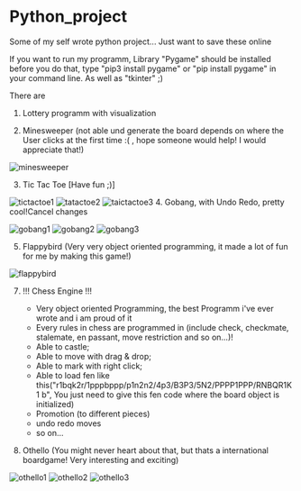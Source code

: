 # Python_project

Some of my self wrote python project...
Just want to save these online

If you want to run my programm,
Library "Pygame" should be installed before you do that,
type "pip3 install pygame" or "pip install pygame" in your command line.
As well as "tkinter" ;)

There are 

1. Lottery programm with visualization


3. Minesweeper (not able und generate the board depends on where the User clicks at the first time :( , hope someone would help! I would appreciate that!)


![minesweeper](https://user-images.githubusercontent.com/68382039/129886433-404a6498-2499-4844-8acf-c62134933a8a.png)


3. Tic Tac Toe [Have fun ;)]


![tictactoe1](https://user-images.githubusercontent.com/68382039/129886964-380b62c5-6bfb-4c21-99c1-937ba02d7bf2.png)
![tatactoe2](https://user-images.githubusercontent.com/68382039/129886971-f998d5b4-2f7e-48c2-a8d1-ad32e8c11753.png)
![taictactoe3](https://user-images.githubusercontent.com/68382039/129886981-d2eac717-7d5f-411c-82ba-b3bb93921fed.png)
4. Gobang, with Undo Redo, pretty cool!Cancel changes


![gobang1](https://user-images.githubusercontent.com/68382039/129887319-ec8359e7-140f-4e71-ba5c-ab71d290a1c9.png)
![gobang2](https://user-images.githubusercontent.com/68382039/129887331-676a9d69-bcb4-4d83-b582-db4fd17bb89f.png)
![gobang3](https://user-images.githubusercontent.com/68382039/129887338-482ebde7-c9f2-4eeb-84f1-db7981c340e8.png)


5. Flappybird (Very very object oriented programming, it made a lot of fun for me by making this game!)


![flappybird](https://user-images.githubusercontent.com/68382039/129887522-b86df5fe-9072-4586-a9da-6fd73d659e19.png)


7. !!! Chess Engine !!! 
    - Very object oriented Programming, the best Programm i've ever wrote and i am proud of it
    - Every rules in chess are programmed in (include check, checkmate, stalemate, en passant, move restriction and so on...)!
    - Able to castle; 
    - Able to move with drag & drop; 
    - Able to mark with right click; 
    - Able to load fen like this("r1bqk2r/1pppbppp/p1n2n2/4p3/B3P3/5N2/PPPP1PPP/RNBQR1K1 b", 
            You just need to give this fen code where the board object is initialized) 
    - Promotion (to different pieces)
    - undo redo moves
    - so on...


8. Othello (You might never heart about that, but thats a international boardgame! Very interesting and exciting)


![othello1](https://user-images.githubusercontent.com/68382039/129885864-9f2c8d7e-f3a1-4232-9f96-89f98ca69b84.png)
![othello2](https://user-images.githubusercontent.com/68382039/129886303-b96f20da-f076-4e36-9a37-0629ace85af1.png)
![othello3](https://user-images.githubusercontent.com/68382039/129886320-c0c5739c-bd95-4f77-81d7-85b8380152fa.png)

